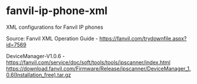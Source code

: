 # fanvil-ip-phone-xml
XML configurations for Fanvil IP phones

Source:
Fanvil XML Operation Guide  - https://fanvil.com/trydownfile.aspx?id=7569

DeviceManager-V1.0.6        - https://fanvil.com/service/doc/soft/tools/tools/ipscanner/index.html 
                              https://download.fanvil.com/Firmware/Release/ipscanner/DeviceManager_1.0.6(Installation_free).tar.gz
